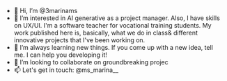 - 👋 Hi, I’m @3marinams
- 👀 I’m interested in AI generative as a project manager. Also, I have skills on UX/UI. I'm a software teacher for vocational training students. My work published here is, basically, what we do in class& different innovative projects that I've been working on.
- 🌱 I’m always learning new things. If you come up with a new idea, tell me. I can help you developing it!
- 💞️ I’m looking to collaborate on groundbreaking projec
- 📫 Let's get in touch: @ms_marina__
